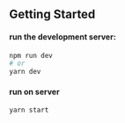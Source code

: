 ## Getting Started

#### run the development server:

```bash
npm run dev
# or
yarn dev
```

#### run on server

```bash
yarn start
```
